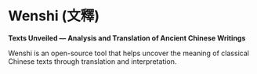 # Wenshi (文釋)

**Texts Unveiled — Analysis and Translation of Ancient Chinese Writings**

Wenshi is an open-source tool that helps uncover the meaning of classical Chinese texts through translation and interpretation.
